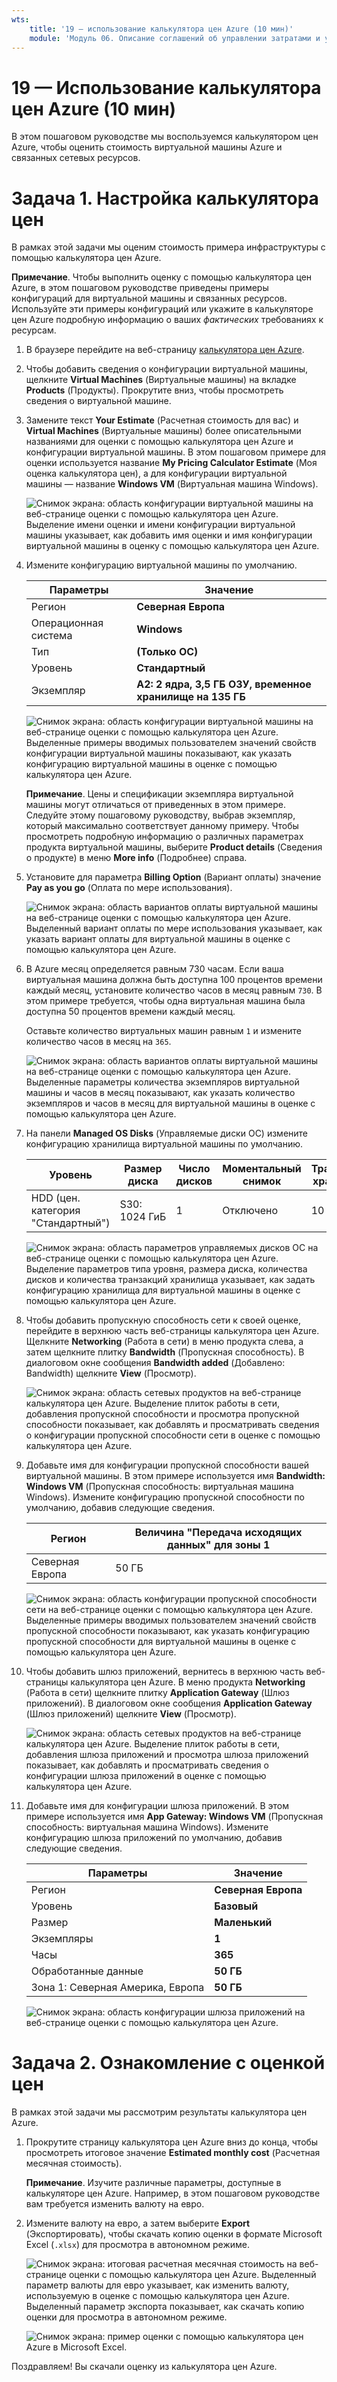```yaml
---
wts:
    title: '19 — использование калькулятора цен Azure (10 мин)'
    module: 'Модуль 06. Описание соглашений об управлении затратами и уровне обслуживания Azure'
---
```

# 19 — Использование калькулятора цен Azure (10 мин)

В этом пошаговом руководстве мы воспользуемся калькулятором цен Azure, чтобы оценить стоимость виртуальной машины Azure и связанных сетевых ресурсов.

# Задача 1. Настройка калькулятора цен

В рамках этой задачи мы оценим стоимость примера инфраструктуры с помощью калькулятора цен Azure. 

**Примечание**. Чтобы выполнить оценку с помощью калькулятора цен Azure, в этом пошаговом руководстве приведены примеры конфигураций для виртуальной машины и связанных ресурсов. Используйте эти примеры конфигураций или укажите в калькуляторе цен Azure подробную информацию о ваших *фактических* требованиях к ресурсам.

1. В браузере перейдите на веб-страницу [калькулятора цен Azure](https://azure.microsoft.com/ru-ru/pricing/calculator/).

2. Чтобы добавить сведения о конфигурации виртуальной машины, щелкните **Virtual Machines** (Виртуальные машины) на вкладке **Products** (Продукты). Прокрутите вниз, чтобы просмотреть сведения о виртуальной машине. 

3. Замените текст **Your Estimate** (Расчетная стоимость для вас) и **Virtual Machines** (Виртуальные машины) более описательными названиями для оценки с помощью калькулятора цен Azure и конфигурации виртуальной машины. В этом пошаговом примере для оценки используется название **My Pricing Calculator Estimate** (Моя оценка калькулятора цен), а для конфигурации виртуальной машины — название **Windows VM** (Виртуальная машина Windows).

   ![Снимок экрана: область конфигурации виртуальной машины на веб-странице оценки с помощью калькулятора цен Azure. Выделение имени оценки и имени конфигурации виртуальной машины указывает, как добавить имя оценки и имя конфигурации виртуальной машины в оценку с помощью калькулятора цен Azure.](../images/1901.png)

4. Измените конфигурацию виртуальной машины по умолчанию.

    | Параметры | Значение |
    | -- | -- |
    | Регион | **Северная Европа** |
    | Операционная система | **Windows** |
    | Тип | **(Только ОС)** |
    | Уровень | **Стандартный** |  
    | Экземпляр | **A2: 2 ядра, 3,5 ГБ ОЗУ, временное хранилище на 135 ГБ** |

   ![Снимок экрана: область конфигурации виртуальной машины на веб-странице оценки с помощью калькулятора цен Azure. Выделенные примеры вводимых пользователем значений свойств конфигурации виртуальной машины показывают, как указать конфигурацию виртуальной машины в оценке с помощью калькулятора цен Azure.](../images/1902.png)

    **Примечание**. Цены и спецификации экземпляра виртуальной машины могут отличаться от приведенных в этом примере. Следуйте этому пошаговому руководству, выбрав экземпляр, который максимально соответствует данному примеру. Чтобы просмотреть подробную информацию о различных параметрах продукта виртуальной машины, выберите **Product details** (Сведения о продукте) в меню **More info** (Подробнее) справа.

5. Установите для параметра **Billing Option** (Вариант оплаты) значение **Pay as you go** (Оплата по мере использования).

   ![Снимок экрана: область вариантов оплаты виртуальной машины на веб-странице оценки с помощью калькулятора цен Azure. Выделенный вариант оплаты по мере использования указывает, как указать вариант оплаты для виртуальной машины в оценке с помощью калькулятора цен Azure.](../images/1903.png)

6. В Azure месяц определяется равным 730 часам. Если ваша виртуальная машина должна быть доступна 100 процентов времени каждый месяц, установите количество часов в месяц равным `730`. В этом примере требуется, чтобы одна виртуальная машина была доступна 50 процентов времени каждый месяц.

    Оставьте количество виртуальных машин равным `1` и измените количество часов в месяц на `365`.

   ![Снимок экрана: область вариантов оплаты виртуальной машины на веб-странице оценки с помощью калькулятора цен Azure. Выделенные параметры количества экземпляров виртуальной машины и часов в месяц показывают, как указать количество экземпляров и часов в месяц для виртуальной машины в оценке с помощью калькулятора цен Azure.](../images/1904.png)

7. На панели **Managed OS Disks** (Управляемые диски ОС) измените конфигурацию хранилища виртуальной машины по умолчанию.

    | Уровень | Размер диска | Число дисков | Моментальный снимок | Транзакции хранилища |
    | ---- | --------- | --------------- | -------- | -------------------- |
    | HDD (цен. категория "Стандартный") | S30: 1024 ГиБ | 1 | Отключено | 10 000 |

   ![Снимок экрана: область параметров управляемых дисков ОС на веб-странице оценки с помощью калькулятора цен Azure. Выделение параметров типа уровня, размера диска, количества дисков и количества транзакций хранилища указывает, как задать конфигурацию хранилища для виртуальной машины в оценке с помощью калькулятора цен Azure.](../images/1905.png)

8. Чтобы добавить пропускную способность сети к своей оценке, перейдите в верхнюю часть веб-страницы калькулятора цен Azure. Щелкните **Networking** (Работа в сети) в меню продукта слева, а затем щелкните плитку **Bandwidth** (Пропускная способность). В диалоговом окне сообщения **Bandwidth added** (Добавлено: Bandwidth) щелкните **View** (Просмотр).

   ![Снимок экрана: область сетевых продуктов на веб-странице калькулятора цен Azure. Выделение плиток работы в сети, добавления пропускной способности и просмотра пропускной способности показывает, как добавлять и просматривать сведения о конфигурации пропускной способности сети в оценке с помощью калькулятора цен Azure.](../images/1906.png)

9. Добавьте имя для конфигурации пропускной способности вашей виртуальной машины. В этом примере используется имя **Bandwidth: Windows VM** (Пропускная способность: виртуальная машина Windows). Измените конфигурацию пропускной способности по умолчанию, добавив следующие сведения.

    | Регион | Величина "Передача исходящих данных" для зоны 1 |
    | ------ | -------------------------------------- |
    | Северная Европа | 50 ГБ |

   ![Снимок экрана: область конфигурации пропускной способности сети на веб-странице оценки с помощью калькулятора цен Azure. Выделенные примеры вводимых пользователем значений свойств пропускной способности показывают, как указать конфигурацию пропускной способности для виртуальной машины в оценке с помощью калькулятора цен Azure.](../images/1907.png)

10. Чтобы добавить шлюз приложений, вернитесь в верхнюю часть веб-страницы калькулятора цен Azure. В меню продукта **Networking** (Работа в сети) щелкните плитку **Application Gateway** (Шлюз приложений). В диалоговом окне сообщения **Application Gateway** (Шлюз приложений) щелкните **View** (Просмотр).

    ![Снимок экрана: область сетевых продуктов на веб-странице калькулятора цен Azure. Выделение плиток работы в сети, добавления шлюза приложений и просмотра шлюза приложений показывает, как добавлять и просматривать сведения о конфигурации шлюза приложений в оценке с помощью калькулятора цен Azure.](../images/1908.png)

11. Добавьте имя для конфигурации шлюза приложений. В этом примере используется имя **App Gateway: Windows VM** (Пропускная способность: виртуальная машина Windows). Измените конфигурацию шлюза приложений по умолчанию, добавив следующие сведения.

    | Параметры | Значение |
    | -- | -- |
    | Регион | **Северная Европа** |
    | Уровень | **Базовый** |
    | Размер | **Маленький** |
    | Экземпляры | **1** |  
    | Часы | **365** |
    | Обработанные данные | **50 ГБ** |
    | Зона 1: Северная Америка, Европа | **50 ГБ**|

    ![Снимок экрана: область конфигурации шлюза приложений на веб-странице оценки с помощью калькулятора цен Azure.](../images/1909.png)


# Задача 2. Ознакомление с оценкой цен

В рамках этой задачи мы рассмотрим результаты калькулятора цен Azure. 

1. Прокрутите страницу калькулятора цен Azure вниз до конца, чтобы просмотреть итоговое значение **Estimated monthly cost** (Расчетная месячная стоимость).

    **Примечание**. Изучите различные параметры, доступные в калькуляторе цен Azure. Например, в этом пошаговом руководстве вам требуется изменить валюту на евро.

2. Измените валюту на евро, а затем выберите **Export** (Экспортировать), чтобы скачать копию оценки в формате Microsoft Excel (`.xlsx`) для просмотра в автономном режиме.

    ![Снимок экрана: итоговая расчетная месячная стоимость на веб-странице оценки с помощью калькулятора цен Azure. Выделенный параметр валюты для евро указывает, как изменить валюту, используемую в оценке с помощью калькулятора цен Azure. Выделенный параметр экспорта показывает, как скачать копию оценки для просмотра в автономном режиме.](../images/1910.png)

    ![Снимок экрана: пример оценки с помощью калькулятора цен Azure в Microsoft Excel.](../images/1911.png)

Поздравляем! Вы скачали оценку из калькулятора цен Azure.
